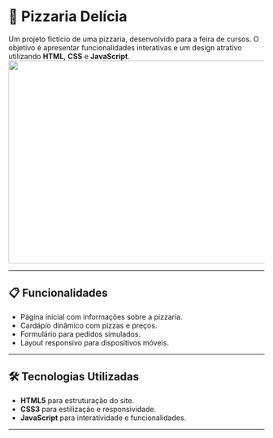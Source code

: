 # 🍕 Pizzaria Delícia

Um projeto fictício de uma pizzaria, desenvolvido para a feira de cursos. O objetivo é apresentar funcionalidades interativas e um design atrativo utilizando **HTML**, **CSS** e **JavaScript**.  
<img src='./imagens/pizzaria-gif.webp' height="400px" width="700px">

---

## 📋 Funcionalidades

- Página inicial com informações sobre a pizzaria.
- Cardápio dinâmico com pizzas e preços.
- Formulário para pedidos simulados.
- Layout responsivo para dispositivos móveis.

---

## 🛠️ Tecnologias Utilizadas

- **HTML5** para estruturação do site.
- **CSS3** para estilização e responsividade.
- **JavaScript** para interatividade e funcionalidades.

---
